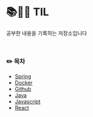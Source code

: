 # 📚👩‍💻 TIL

공부한 내용을 기록하는 저장소입니다

<br>

### ✏️ 목차

- [Spring](https://github.com/dsunni/TIL/tree/master/Spring)
- [Docker](https://github.com/dsunni/TIL/tree/master/Docker)
- [Github](https://github.com/dsunni/TIL/tree/master/Github)
- [Java](https://github.com/dsunni/TIL/tree/master/Java)
- [Javascript](https://github.com/dsunni/TIL/tree/master/Javascript)
- [React](https://github.com/dsunni/TIL/tree/master/React)